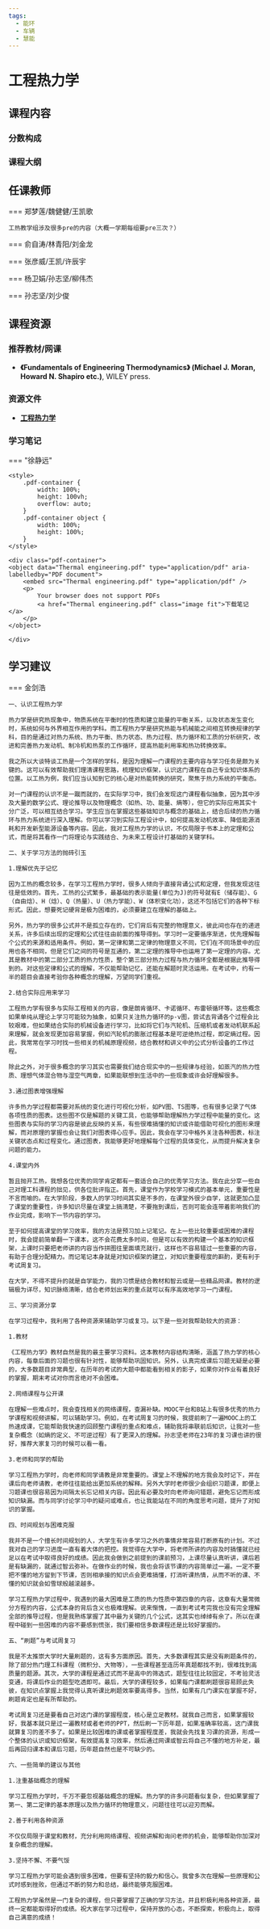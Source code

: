 ```yaml
---
tags:
  - 能环
  - 车辆
  - 慧能
---
```


# 工程热力学

## 课程内容

### 分数构成

### 课程大纲

## 任课教师

=== 郑梦莲/魏健健/王凯歌

    工热教学组涉及很多pre的内容（大概一学期每组要pre三次？）

=== 俞自涛/林青阳/刘金龙

=== 张彦威/王凯/许辰宇

=== 杨卫娟/孙志坚/柳伟杰

=== 孙志坚/刘少俊

## 课程资源

### 推荐教材/网课

- **《Fundamentals of Engineering Thermodynamics》 (Michael J. Moran, Howard N. Shapiro etc.)**, WILEY press.

### 资源文件

- [**工程热力学**](https://pan.baidu.com/s/1TP4a5S6WGb26PlMtIDbMMg?pwd=itcj)

### 学习笔记

=== "徐静远"

    <style>
        .pdf-container {
            width: 100%;
            height: 100vh;
            overflow: auto;
        }
        .pdf-container object {
            width: 100%;
            height: 100%;
        }
    </style>

    <div class="pdf-container">
    <object data="Thermal engineering.pdf" type="application/pdf" aria-labelledby="PDF document">
        <embed src="Thermal engineering.pdf" type="application/pdf" />
        <p>
            Your browser does not support PDFs
            <a href="Thermal engineering.pdf" class="image fit">下载笔记</a>
        </p>
    </object>

    </div>

## 学习建议

=== 金剑浩

    一、认识工程热力学

    热力学是研究热现象中，物质系统在平衡时的性质和建立能量的平衡关系，以及状态发生变化时，系统如何与外界相互作用的学科。而工程热力学是研究热能与机械能之间相互转换规律的学科，目的是通过对热力系统、热力平衡、热力状态、热力过程、热力循环和工质的分析研究，改进和完善热力发动机、制冷机和热泵的工作循环，提高热能利用率和热功转换效率。

    我之所以大谈特谈工热是一个怎样的学科，是因为理解一门课程的主要内容与学习任务是颇为关键的。这可以有效帮助我们理清课程思路，梳理知识框架，认识这门课程在自己专业知识体系的位置。以工热为例，我们应当认知到它的核心是对热能转换的研究，聚焦于热力系统的平衡态。

    对一门课程的认识不是一蹴而就的，在实际学习中，我们会发现这门课程看似抽象，因为其中涉及大量的数学公式、理论推导以及物理概念（如热、功、能量、熵等），但它的实际应用其实十分广泛，可以相互结合学习。学生应当在掌握这些基础知识与概念的基础上，结合后续的热力循环与热力系统进行深入理解。你可以学习到实际工程设计中，如何提高发动机效率、降低能源消耗和开发新型能源设备等内容。因此，我对工程热力学的认识，不仅局限于书本上的定理和公式，而是将其看作一门将理论与实践结合、为未来工程设计打基础的关键学科。

    二、关于学习方法的抛砖引玉

    1.理解优先于记忆

    因为工热的概念较多，在学习工程热力学时，很多人倾向于直接背诵公式和定理，但我发现这往往是低效的。首先，工热的公式繁多，最基础的表示能量(单位为J)的符号就有E（储存能）、G（自由焓）、H（焓）、Q（热量）、U（热力学能）、W（体积变化功），这还不包括它们的各种下标形式。因此，想要死记硬背是极为困难的，必须要建立在理解的基础上。

    另外，热力学的很多公式并不是孤立存在的，它们背后有完整的物理意义，彼此间也存在的递进关系，许多后续出现的定理和公式往往由前面的推导得到。学习时一定要循序渐进，优先理解每个公式的来源和适用条件。例如，第一定律和第二定律的物理意义不同，它们在不同场景中的应用也各不相同，但是它们之间的符号是互通的，第二定理的推导中也运用了第一定理的内容。尤其是教材中的第二部分工质的热力性质，整个第三部分热力过程与热力循环全都是根据此推导得到的。对这些定律和公式的理解，不仅能帮助记忆，还能在解题时灵活运用。在考试中，约有一半的题目会直接考验你各种概念的理解，万望同学们重视。

    2.结合实际应用来学习

    工程热力学有很多与实际工程相关的内容，像是朗肯循环、卡诺循环、布雷顿循环等。这些概念如果单纯从理论上学习可能较为抽象，如果只关注热力循环的p-v图，尝试去背诵各个过程会比较艰难，但如果结合实际的机械设备进行学习，比如将它们与汽轮机、压缩机或者发动机联系起来理解，就会发现更加容易掌握，例如汽轮机的膨胀过程基本是可逆绝热过程，即定熵过程。因此，我常常在学习时找一些相关的机械原理视频，结合教材和讲义中的公式分析设备的工作过程。

    除此之外，对于很多概念的学习其实也需要我们结合现实中的一些规律与经验，如蒸汽的热力性质、理想气体混合物与湿空气两章，如果能联想到生活中的一些现象或许会好理解很多。

    3.通过图表增强理解

    许多热力学过程都需要对系统的变化进行可视化分析，如PV图、TS图等，也有很多记录了气体各项性质的图表。这些图不仅是解题的关键工具，也能够帮助理解热力学过程中能量的变化。这些图表与实际的学习内容是彼此反映的关系，有些很难搞懂的知识或许能借助可视化的图形来理解，而对原理的掌握也会让我们对图表得心应手。因此，我会在学习中格外关注各种图表，标注关键状态点和过程变化。通过图表，我能够更好地理解每个过程的具体变化，从而提升解决复杂问题的能力。

    4.课堂内外

    暂且抛开工热，我想各位优秀的同学肯定都有一套适合自己的优秀学习方法。我在此分享一些自己对理工科课程的拙见，供各位批评指正。首先，课堂作为学校学习模式的基本单元，重要性是不言而喻的。在大学阶段，多数人的学习时间其实是不多的，在课堂外很少自学，这就更加凸显了课堂的重要性，许多知识尽量在课堂上搞清楚，不要拖到课后，否则可能会连带着影响我们的作业完成，影响下一节内容的学习。

    至于如何提高课堂的学习效率，我的方法是预习加上记笔记。在上一些比较重要或困难的课程时，我会提前简单翻一下课本，这不会花费太多时间，但是可以有效的构建一个基本的知识框架，上课时只要把老师讲的内容当作拼图往里面填充就行，这样也不容易错过一些重要的内容，有助于合理分配精力。而记笔记本身就是对知识框架的建立，对知识重要程度的斟酌，更有利于考试周复习。

    在大学，不得不提升的就是自学能力，我的习惯是结合教材和智云或是一些精品网课。教材的逻辑极为详尽，知识脉络清晰，结合老师划出来的重点就可以有序高效地学习一门课程。

    三、学习资源分享

    在学习过程中，我利用了各种资源来辅助学习或复习。以下是一些对我帮助较大的资源：

    1.教材

    《工程热力学》教材自然是我的最主要学习资料。这本教材内容结构清晰，涵盖了热力学的核心内容，每章后面的习题也很有针对性，能够帮助巩固知识。另外，认真完成课后习题无疑是必要的，大多数题目非常典型，在历年的考试的大题中都能看到相关的影子，如果你对作业有着良好的掌握，期末考试对你而言绝对不会困难。

    2.网络课程与公开课

    在理解一些难点时，我会查找相关的网络课程，查漏补缺。MOOC平台和B站上有很多优秀的热力学课程和视频讲解，可以辅助学习。例如，在考试周复习的时候，我提前刷了一遍MOOC上的工热速成课，它能帮助我快速的回顾整门课程的重点和难点，辅助我将串联前后知识，让我对一些复杂概念（如熵的定义、不可逆过程）有了更深入的理解。孙志坚老师在23年的复习课也讲的很好，推荐大家复习的时候可以看一看。

    3.老师和同学的帮助

    学习工程热力学时，向老师和同学请教是非常重要的。课堂上不理解的地方我会及时记下，并在课后向老师请教，老师往往能给出更加系统的解释。另外大学时老师很少会组织习题课，即便上习题课也很容易因为间隔太长忘记相关内容。因此有必要及时向老师询问错题，避免忘记而形成知识缺漏。而与同学讨论学习中的疑问或难点，也让我能站在不同的角度思考问题，提升了对知识的掌握。

    四、时间规划与困难克服

    我并不是一个擅长时间规划的人，大学生有许多学习之外的事情非常容易打断原有的计划。不过我对自己的学习进度一直有着大体的把控。我觉得在大学中，将老师所讲的内容及时搞懂就已经足以在考试中取得良好的成绩。因此我会做到之前提到的课前预习，上课尽量认真听讲，课后若是有缺漏的，就通过智云弥补。在做作业的时候，我也会将该节课的内容简单过一遍。一定不要把不懂的地方留到下节课，否则相承接的知识点会更难搞懂，打消听课热情，从而不听的课、不懂的知识就会如雪球般越滚越多。

    学习工程热力学过程中，我遇到的最大困难是工质的热力性质中第四章的内容，这章有大量常微分方程的内容，公式本身的背后含义也极难理解。说来惭愧，一直到考试考完我也没有完全理解全部的推导过程，但是我熟练掌握了其中最为关键的几个公式，这其实也绰绰有余了。所以在课程中碰到一些困难的内容不要感到慌张，我们要相信多数课程还是比较好掌握的。

    五、“刷题”与考试周复习

    我是不太推崇大学时大量刷题的，这有多方面原因。首先，大多数课程其实是没有刷题条件的，除了部分热门理工科课程（微积分、大物等），一些课程甚至连历年真题都找不到，很难找到高质量的题源。其次，大学的课程是通过式而不是高中的筛选式，题型往往比较固定，不考验灵活变通，将课后作业的题型吃透即可。最后，大学的课程较多，如果每门课都刷题很容易顾此失彼，在知识点掌握上我觉得认真听课比刷题效率要高得多。当然，如果有几门课实在掌握不好，刷题肯定也是有所帮助的。

    考试周复习还是要看自己对这门课的掌握程度，核心是立足教材。就我自己而言，如果掌握较好，我基本就只是过一遍教材或者老师的PPT，然后刷一下历年题，如果准确率较高，这门课我就算复习的差不多了。如果是比较困难的课或者掌握程度差，我就会先找复习课的资源，形成一个整体的认识或知识框架，有效提高复习效率，然后通过网课或智云将自己不懂的地方补足，最后再回归课本和课后习题，历年题自然也是不可缺少的。

    六、一些简单的建议与其他

    1.注重基础概念的理解

    学习工程热力学时，千万不要忽视基础概念的理解。热力学的许多问题看似复杂，但如果掌握了第一、第二定律的基本原理以及热力循环的物理意义，问题往往可以迎刃而解。

    2.善于利用各种资源

    不仅仅局限于课堂和教材，充分利用网络课程、视频讲解和询问老师的机会，能够帮助你加深对复杂概念的理解。

    3.坚持不懈、不要气馁

    学习工程热力学可能会遇到很多困难，但要有坚持的毅力和信心。我曾多次在理解一些原理和公式时感到挫败，但通过不断的努力和总结，最终能够克服困难。

    工程热力学虽然是一门复杂的课程，但只要掌握了正确的学习方法，并且积极利用各种资源，最终一定都能取得好的成绩。祝大家在学习过程中，保持开放的心态，不断探索，积极向上，取得自己满意的成绩！
